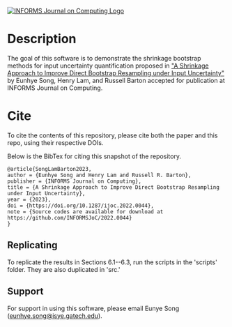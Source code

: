 [![INFORMS Journal on Computing Logo](https://INFORMSJoC.github.io/logos/INFORMS_Journal_on_Computing_Header.jpg)](https://pubsonline.informs.org/journal/ijoc)

# Description
The goal of this software is to demonstrate the shrinkage bootstrap methods for input uncertainty quantification proposed in ["A Shrinkage Approach to Improve Direct Bootstrap
Resampling under Input Uncertainty"](https://doi.org/10.1287/ijoc.2022.0044) by Eunhye Song, Henry Lam, and Russell Barton accepted for publication at INFORMS Journal on Computing.

# Cite
To cite the contents of this repository, please cite both the paper and this repo, using their respective DOIs.

Below is the BibTex for citing this snapshot of the repository.
```
@article{SongLamBarton2023,
author = {Eunhye Song and Henry Lam and Russell R. Barton},
publisher = {INFORMS Journal on Computing},
title = {A Shrinkage Approach to Improve Direct Bootstrap Resampling under Input Uncertainty},
year = {2023},
doi = {https://doi.org/10.1287/ijoc.2022.0044},
note = {Source codes are available for download at https://github.com/INFORMSJoC/2022.0044}
}
```

## Replicating
To replicate the results in Sections 6.1--6.3, run the scripts in the 'scripts' folder. They are also duplicated in 'src.'

## Support
For support in using this software, please email Eunye Song (eunhye.song@isye.gatech.edu).
